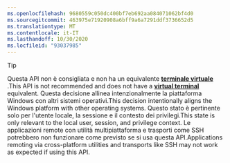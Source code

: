 ```yaml
---
ms.openlocfilehash: 9680559c050dc400bf7eb692aa084071062bf4d0
ms.sourcegitcommit: 463975e71920908a6bff9a6a7291ddf3736652d5
ms.translationtype: MT
ms.contentlocale: it-IT
ms.lasthandoff: 10/30/2020
ms.locfileid: "93037985"
---
```

> [!TIP]
> <span data-ttu-id="81d34-101">Questa API non è consigliata e non ha un equivalente **[terminale virtuale](../console-virtual-terminal-sequences.md)** .</span><span class="sxs-lookup"><span data-stu-id="81d34-101">This API is not recommended and does not have a **[virtual terminal](../console-virtual-terminal-sequences.md)** equivalent.</span></span> <span data-ttu-id="81d34-102">Questa decisione allinea intenzionalmente la piattaforma Windows con altri sistemi operativi.</span><span class="sxs-lookup"><span data-stu-id="81d34-102">This decision intentionally aligns the Windows platform with other operating systems.</span></span> <span data-ttu-id="81d34-103">Questo stato è pertinente solo per l'utente locale, la sessione e il contesto dei privilegi.</span><span class="sxs-lookup"><span data-stu-id="81d34-103">This state is only relevant to the local user, session, and privilege context.</span></span> <span data-ttu-id="81d34-104">Le applicazioni remote con utilità multipiattaforma e trasporti come SSH potrebbero non funzionare come previsto se si usa questa API.</span><span class="sxs-lookup"><span data-stu-id="81d34-104">Applications remoting via cross-platform utilities and transports like SSH may not work as expected if using this API.</span></span>
